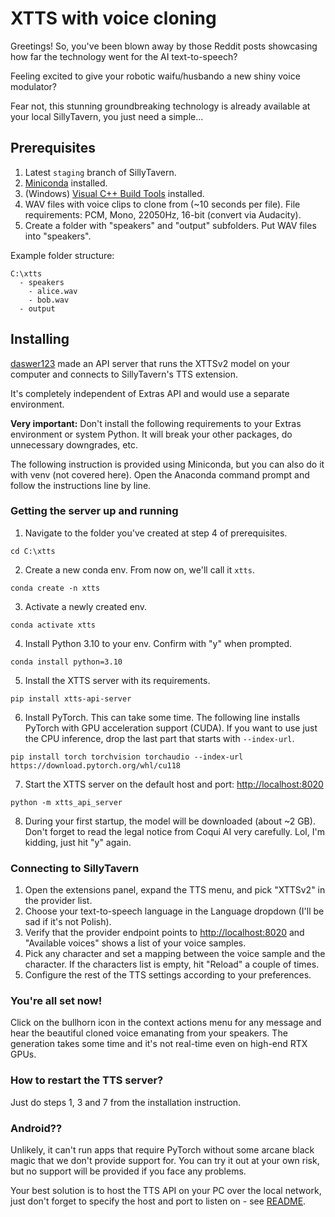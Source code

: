 # XTTS with voice cloning

Greetings! So, you've been blown away by those Reddit posts showcasing how far the technology went for the AI text-to-speech?

Feeling excited to give your robotic waifu/husbando a new shiny voice modulator?

Fear not, this stunning groundbreaking technology is already available at your local SillyTavern, you just need a simple...

## Prerequisites

1. Latest `staging` branch of SillyTavern.
2. [Miniconda](https://docs.conda.io/projects/miniconda/en/latest/miniconda-install.html) installed.
3. (Windows) [Visual C++ Build Tools](https://visualstudio.microsoft.com/visual-cpp-build-tools/) installed.
4. WAV files with voice clips to clone from (~10 seconds per file). File requirements: PCM, Mono, 22050Hz, 16-bit (convert via Audacity).
5. Create a folder with "speakers" and "output" subfolders. Put WAV files into "speakers".

Example folder structure:
```
C:\xtts
  - speakers
    - alice.wav
    - bob.wav
  - output
```

## Installing 

[daswer123](https://github.com/daswer123) made an API server that runs the XTTSv2 model on your computer and connects to SillyTavern's TTS extension.

It's completely independent of Extras API and would use a separate environment.

**Very important:** Don't install the following requirements to your Extras environment or system Python.
It will break your other packages, do unnecessary downgrades, etc.

The following instruction is provided using Miniconda, but you can also do it with venv (not covered here).
Open the Anaconda command prompt and follow the instructions line by line.

### Getting the server up and running

1. Navigate to the folder you've created at step 4 of prerequisites.
```
cd C:\xtts
```
2. Create a new conda env. From now on, we'll call it `xtts`.
```
conda create -n xtts
```
3. Activate a newly created env.
```
conda activate xtts
```
4. Install Python 3.10 to your env. Confirm with "y" when prompted.
```
conda install python=3.10
```
5. Install the XTTS server with its requirements.
```
pip install xtts-api-server
```
6. Install PyTorch. This can take some time. The following line installs PyTorch with GPU acceleration support (CUDA).
If you want to use just the CPU inference, drop the last part that starts with `--index-url`.
```
pip install torch torchvision torchaudio --index-url https://download.pytorch.org/whl/cu118
```
7. Start the XTTS server on the default host and port: <http://localhost:8020>
```
python -m xtts_api_server
```
8. During your first startup, the model will be downloaded (about ~2 GB).
Don't forget to read the legal notice from Coqui AI very carefully. Lol, I'm kidding, just hit "y" again.

### Connecting to SillyTavern

1. Open the extensions panel, expand the TTS menu, and pick "XTTSv2" in the provider list.
2. Choose your text-to-speech language in the Language dropdown (I'll be sad if it's not Polish).
3. Verify that the provider endpoint points to <http://localhost:8020> and "Available voices" shows a list of your voice samples.
4. Pick any character and set a mapping between the voice sample and the character.
If the characters list is empty, hit "Reload" a couple of times.
5. Configure the rest of the TTS settings according to your preferences.

### You're all set now!

Click on the bullhorn icon in the context actions menu for any message and hear the beautiful cloned voice emanating
from your speakers. The generation takes some time and it's not real-time even on high-end RTX GPUs.

### How to restart the TTS server?

Just do steps 1, 3 and 7 from the installation instruction.

### Android??

Unlikely, it can't run apps that require PyTorch without some arcane black magic that we don't provide support for. You can try it out at your own risk, but no support will be provided if you face any problems.

Your best solution is to host the TTS API on your PC over the local network, just don't forget to specify the host and port to listen on - see [README](https://github.com/daswer123/xtts-api-server/blob/main/README.md).
